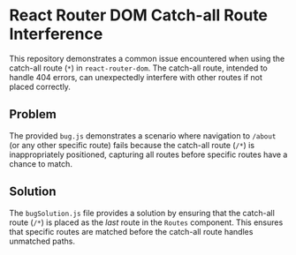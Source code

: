 # React Router DOM Catch-all Route Interference

This repository demonstrates a common issue encountered when using the catch-all route (`*`) in `react-router-dom`.  The catch-all route, intended to handle 404 errors, can unexpectedly interfere with other routes if not placed correctly.

## Problem
The provided `bug.js` demonstrates a scenario where navigation to `/about` (or any other specific route) fails because the catch-all route (`/*`) is inappropriately positioned, capturing all routes before specific routes have a chance to match. 

## Solution
The `bugSolution.js` file provides a solution by ensuring that the catch-all route (`/*`) is placed as the *last* route in the `Routes` component. This ensures that specific routes are matched before the catch-all route handles unmatched paths.